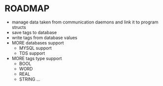 ROADMAP
===
+ manage data taken from communication daemons and link it to program structs
+ save tags to database
+ write tags from database values
+ MORE databases support
    - MYSQL support
    - TDS support
+ MORE tags type support
    - BOOL
    - WORD
    - REAL
    - STRING
...

